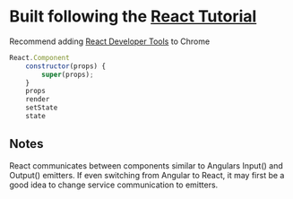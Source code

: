 # Built following the [React Tutorial](https://reactjs.org/tutorial/tutorial.html)

Recommend adding [React Developer Tools](https://chrome.google.com/webstore/detail/react-developer-tools/fmkadmapgofadopljbjfkapdkoienihi/related?hl=en) to Chrome

```js
React.Component
    constructor(props) {
        super(props);
    }
    props
    render
    setState
    state
```

## Notes

React communicates between components similar to Angulars Input() and Output() emitters.  If even switching from Angular to React, it may first be a good idea to change service communication to emitters.